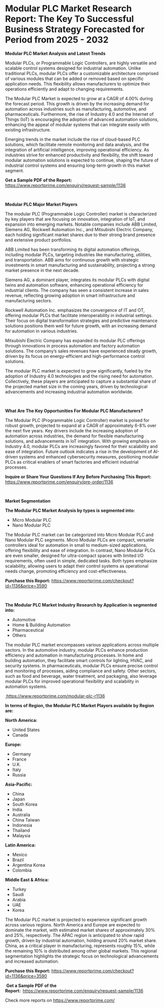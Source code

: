 <p><h1>Modular PLC Market Research Report: The Key To Successful Business Strategy Forecasted for Period from 2025 - 2032</h1></p><p><strong>Modular PLC Market Analysis and Latest Trends</strong></p>
<p><p>Modular PLCs, or Programmable Logic Controllers, are highly versatile and scalable control systems designed for industrial automation. Unlike traditional PLCs, modular PLCs offer a customizable architecture comprised of various modules that can be added or removed based on specific application needs. This flexibility allows manufacturers to optimize their operations efficiently and adapt to changing requirements.</p><p>The Modular PLC Market is expected to grow at a CAGR of 4.00% during the forecast period. This growth is driven by the increasing demand for automation across industries such as manufacturing, automotive, and pharmaceuticals. Furthermore, the rise of Industry 4.0 and the Internet of Things (IoT) is encouraging the adoption of advanced automation solutions, enhancing the appeal of modular systems that can integrate easily with existing infrastructure.</p><p>Emerging trends in the market include the rise of cloud-based PLC solutions, which facilitate remote monitoring and data analysis, and the integration of artificial intelligence, improving operational efficiency. As industries strive for enhanced productivity and flexibility, the shift toward modular automation solutions is expected to continue, shaping the future of industrial control systems and ensuring long-term growth in this market segment.</p></p>
<p><strong>Get a Sample PDF of the Report:&nbsp;</strong> <a href="https://www.reportprime.com/enquiry/request-sample/1136?utm_campaign=2563&utm_medium=2&utm_source=Github&utm_content=ia&utm_term=18032025&utm_id=modular-plc">https://www.reportprime.com/enquiry/request-sample/1136</a></p>
<p>&nbsp;</p>
<p><strong>Modular PLC Major Market Players</strong></p>
<p><p>The modular PLC (Programmable Logic Controller) market is characterized by key players that are focusing on innovation, integration of IoT, and expansion into emerging markets. Notable companies include ABB Limited, Siemens AG, Rockwell Automation Inc., and Mitsubishi Electric Company, each holding significant market shares due to their strong brand presence and extensive product portfolios.</p><p>ABB Limited has been transforming its digital automation offerings, including modular PLCs, targeting industries like manufacturing, utilities, and transportation. ABB aims for continuous growth with strategic investments in smart manufacturing and sustainability, projecting a strong market presence in the next decade.</p><p>Siemens AG, a dominant player, integrates its modular PLCs with digital twins and automation software, enhancing operational efficiency for industrial clients. The company has seen a consistent increase in sales revenue, reflecting growing adoption in smart infrastructure and manufacturing sectors.</p><p>Rockwell Automation Inc. emphasizes the convergence of IT and OT, offering modular PLCs that facilitate interoperability in industrial settings. Their focus on digital transformation strategies and predictive maintenance solutions positions them well for future growth, with an increasing demand for automation in various industries.</p><p>Mitsubishi Electric Company has expanded its modular PLC offerings through innovations in process automation and factory automation solutions. The company’s sales revenues have experienced steady growth, driven by its focus on energy-efficient and high-performance control solutions.</p><p>The modular PLC market is expected to grow significantly, fueled by the adoption of Industry 4.0 technologies and the rising need for automation. Collectively, these players are anticipated to capture a substantial share of the projected market size in the coming years, driven by technological advancements and increasing industrial automation worldwide.</p></p>
<p>&nbsp;</p>
<p><strong>What Are The Key Opportunities For Modular PLC Manufacturers?</strong></p>
<p><p>The Modular PLC (Programmable Logic Controller) market is poised for robust growth, projected to expand at a CAGR of approximately 6-8% over the next five years. Key drivers include the increasing adoption of automation across industries, the demand for flexible manufacturing solutions, and advancements in IoT integration. With growing emphasis on Industry 4.0, modular PLCs are increasingly favored for their scalability and ease of integration. Future outlook indicates a rise in the development of AI-driven systems and enhanced cybersecurity measures, positioning modular PLCs as critical enablers of smart factories and efficient industrial processes.</p></p>
<p><strong>Inquire or Share Your Questions If Any Before Purchasing This Report:</strong> <a href="https://www.reportprime.com/enquiry/pre-order/1136?utm_campaign=2563&utm_medium=2&utm_source=Github&utm_content=ia&utm_term=18032025&utm_id=modular-plc">https://www.reportprime.com/enquiry/pre-order/1136</a></p>
<p>&nbsp;</p>
<p><strong>Market Segmentation</strong></p>
<p><strong>The Modular PLC Market Analysis by types is segmented into:</strong></p>
<p><ul><li>Micro Modular PLC</li><li>Nano Modular PLC</li></ul></p>
<p><p>The Modular PLC market can be categorized into Micro Modular PLC and Nano Modular PLC segments. Micro Modular PLCs are compact, versatile controllers ideal for automation in small to medium-sized applications, offering flexibility and ease of integration. In contrast, Nano Modular PLCs are even smaller, designed for ultra-compact spaces with limited I/O requirements, often used in simple, dedicated tasks. Both types emphasize scalability, allowing users to adapt their control systems as operational needs change, promoting efficiency and cost-effectiveness.</p></p>
<p><strong>Purchase this Report:&nbsp;</strong><a href="https://www.reportprime.com/checkout?id=1136&price=3590&utm_campaign=2563&utm_medium=2&utm_source=Github&utm_content=ia&utm_term=18032025&utm_id=modular-plc">https://www.reportprime.com/checkout?id=1136&price=3590</a></p>
<p>&nbsp;</p>
<p><strong>The Modular PLC Market Industry Research by Application is segmented into:</strong></p>
<p><ul><li>Automotive</li><li>Home & Building Automation</li><li>Pharmaceutical</li><li>Others</li></ul></p>
<p><p>The modular PLC market encompasses various applications across multiple sectors. In the automotive industry, modular PLCs enhance production efficiency and automation in manufacturing processes. In home and building automation, they facilitate smart controls for lighting, HVAC, and security systems. In pharmaceuticals, modular PLCs ensure precise control and monitoring of processes, aiding compliance and safety. Other sectors, such as food and beverage, water treatment, and packaging, also leverage modular PLCs for improved operational flexibility and scalability in automation systems.</p></p>
<p><a href="https://www.reportprime.com/modular-plc-r1136?utm_campaign=2563&utm_medium=2&utm_source=Github&utm_content=ia&utm_term=18032025&utm_id=modular-plc">&nbsp;https://www.reportprime.com/modular-plc-r1136</a></p>
<p><strong>In terms of Region, the Modular PLC Market Players available by Region are:</strong></p>
<p>
    <p> <strong> North America: </strong>
        <ul>
            <li>United States</li>
            <li>Canada</li>
        </ul>
        </p> 
    <p> <strong> Europe: </strong>
        <ul>
            <li>Germany</li>
            <li>France</li>
            <li>U.K.</li>
            <li>Italy</li>
            <li>Russia</li>
        </ul>
        </p> 
    <p> <strong> Asia-Pacific: </strong>
        <ul>
            <li>China</li>
            <li>Japan</li>
            <li>South Korea</li>
            <li>India</li>
            <li>Australia</li>
            <li>China Taiwan</li>
            <li>Indonesia</li>
            <li>Thailand</li>
            <li>Malaysia</li>
        </ul>
        </p> 
    <p> <strong> Latin America: </strong>
        <ul>
            <li>Mexico</li>
            <li>Brazil</li>
            <li>Argentina Korea</li>
            <li>Colombia</li>
        </ul>
        </p> 
    <p> <strong> Middle East & Africa: </strong>
        <ul>
            <li>Turkey</li>
            <li>Saudi</li>
            <li>Arabia</li>
            <li>UAE</li>
            <li>Korea</li>
        </ul>
    </p>
    </p>
<p><p>The Modular PLC market is projected to experience significant growth across various regions. North America and Europe are expected to dominate the market, with estimated market shares of approximately 30% and 25%, respectively. The APAC region is anticipated to show rapid growth, driven by industrial automation, holding around 20% market share. China, as a critical player in manufacturing, represents roughly 15%, while the remaining 10% is distributed among other global markets. This regional segmentation highlights the strategic focus on technological advancements and increased automation.</p></p>
<p><strong>Purchase this Report: </strong><a href="https://www.reportprime.com/checkout?id=1136&price=3590&utm_campaign=2563&utm_medium=2&utm_source=Github&utm_content=ia&utm_term=18032025&utm_id=modular-plc">https://www.reportprime.com/checkout?id=1136&price=3590</a></p>
<p>&nbsp;<strong>Get a Sample PDF of the Report:&nbsp;&nbsp;</strong><a href="https://www.reportprime.com/enquiry/request-sample/1136?utm_campaign=2563&utm_medium=2&utm_source=Github&utm_content=ia&utm_term=18032025&utm_id=modular-plc">https://www.reportprime.com/enquiry/request-sample/1136</a></p>
<p><strong></strong></p>
<p>Check more reports on <a href="https://www.reportprime.com/?utm_campaign=2563&utm_medium=2&utm_source=Github&utm_content=ia&utm_term=18032025&utm_id=modular-plc">https://www.reportprime.com/</a></p>